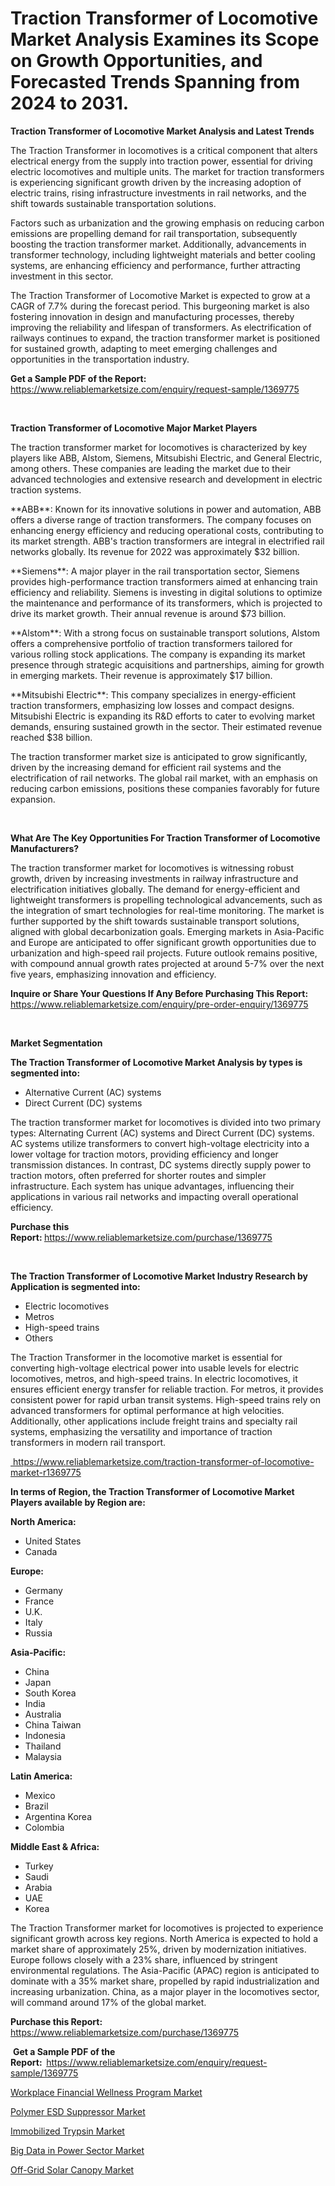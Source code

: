 <p><h1>Traction Transformer of Locomotive Market Analysis Examines its Scope on Growth Opportunities, and Forecasted Trends Spanning from 2024 to 2031.</h1></p><p><strong>Traction Transformer of Locomotive Market Analysis and Latest Trends</strong></p>
<p><p>The Traction Transformer in locomotives is a critical component that alters electrical energy from the supply into traction power, essential for driving electric locomotives and multiple units. The market for traction transformers is experiencing significant growth driven by the increasing adoption of electric trains, rising infrastructure investments in rail networks, and the shift towards sustainable transportation solutions. </p><p>Factors such as urbanization and the growing emphasis on reducing carbon emissions are propelling demand for rail transportation, subsequently boosting the traction transformer market. Additionally, advancements in transformer technology, including lightweight materials and better cooling systems, are enhancing efficiency and performance, further attracting investment in this sector. </p><p>The Traction Transformer of Locomotive Market is expected to grow at a CAGR of 7.7% during the forecast period. This burgeoning market is also fostering innovation in design and manufacturing processes, thereby improving the reliability and lifespan of transformers. As electrification of railways continues to expand, the traction transformer market is positioned for sustained growth, adapting to meet emerging challenges and opportunities in the transportation industry.</p></p>
<p><strong>Get a Sample PDF of the Report:&nbsp;</strong> <a href="https://www.reliablemarketsize.com/enquiry/request-sample/1369775?utm_campaign=1766&utm_medium=2&utm_source=Github&utm_content=ia&utm_term=06122024&utm_id=traction-transformer-of-locomotive">https://www.reliablemarketsize.com/enquiry/request-sample/1369775</a></p>
<p>&nbsp;</p>
<p><strong>Traction Transformer of Locomotive Major Market Players</strong></p>
<p><p>The traction transformer market for locomotives is characterized by key players like ABB, Alstom, Siemens, Mitsubishi Electric, and General Electric, among others. These companies are leading the market due to their advanced technologies and extensive research and development in electric traction systems.</p><p>**ABB**: Known for its innovative solutions in power and automation, ABB offers a diverse range of traction transformers. The company focuses on enhancing energy efficiency and reducing operational costs, contributing to its market strength. ABB's traction transformers are integral in electrified rail networks globally. Its revenue for 2022 was approximately $32 billion.</p><p>**Siemens**: A major player in the rail transportation sector, Siemens provides high-performance traction transformers aimed at enhancing train efficiency and reliability. Siemens is investing in digital solutions to optimize the maintenance and performance of its transformers, which is projected to drive its market growth. Their annual revenue is around $73 billion.</p><p>**Alstom**: With a strong focus on sustainable transport solutions, Alstom offers a comprehensive portfolio of traction transformers tailored for various rolling stock applications. The company is expanding its market presence through strategic acquisitions and partnerships, aiming for growth in emerging markets. Their revenue is approximately $17 billion.</p><p>**Mitsubishi Electric**: This company specializes in energy-efficient traction transformers, emphasizing low losses and compact designs. Mitsubishi Electric is expanding its R&D efforts to cater to evolving market demands, ensuring sustained growth in the sector. Their estimated revenue reached $38 billion.</p><p>The traction transformer market size is anticipated to grow significantly, driven by the increasing demand for efficient rail systems and the electrification of rail networks. The global rail market, with an emphasis on reducing carbon emissions, positions these companies favorably for future expansion.</p></p>
<p>&nbsp;</p>
<p><strong>What Are The Key Opportunities For Traction Transformer of Locomotive Manufacturers?</strong></p>
<p><p>The traction transformer market for locomotives is witnessing robust growth, driven by increasing investments in railway infrastructure and electrification initiatives globally. The demand for energy-efficient and lightweight transformers is propelling technological advancements, such as the integration of smart technologies for real-time monitoring. The market is further supported by the shift towards sustainable transport solutions, aligned with global decarbonization goals. Emerging markets in Asia-Pacific and Europe are anticipated to offer significant growth opportunities due to urbanization and high-speed rail projects. Future outlook remains positive, with compound annual growth rates projected at around 5-7% over the next five years, emphasizing innovation and efficiency.</p></p>
<p><strong>Inquire or Share Your Questions If Any Before Purchasing This Report:</strong> <a href="https://www.reliablemarketsize.com/enquiry/pre-order-enquiry/1369775?utm_campaign=1766&utm_medium=2&utm_source=Github&utm_content=ia&utm_term=06122024&utm_id=traction-transformer-of-locomotive">https://www.reliablemarketsize.com/enquiry/pre-order-enquiry/1369775</a></p>
<p>&nbsp;</p>
<p><strong>Market Segmentation</strong></p>
<p><strong>The Traction Transformer of Locomotive Market Analysis by types is segmented into:</strong></p>
<p><ul><li>Alternative Current (AC) systems</li><li>Direct Current (DC) systems</li></ul></p>
<p><p>The traction transformer market for locomotives is divided into two primary types: Alternating Current (AC) systems and Direct Current (DC) systems. AC systems utilize transformers to convert high-voltage electricity into a lower voltage for traction motors, providing efficiency and longer transmission distances. In contrast, DC systems directly supply power to traction motors, often preferred for shorter routes and simpler infrastructure. Each system has unique advantages, influencing their applications in various rail networks and impacting overall operational efficiency.</p></p>
<p><strong>Purchase this Report:&nbsp;</strong><a href="https://www.reliablemarketsize.com/purchase/1369775?utm_campaign=1766&utm_medium=2&utm_source=Github&utm_content=ia&utm_term=06122024&utm_id=traction-transformer-of-locomotive">https://www.reliablemarketsize.com/purchase/1369775</a></p>
<p>&nbsp;</p>
<p><strong>The Traction Transformer of Locomotive Market Industry Research by Application is segmented into:</strong></p>
<p><ul><li>Electric locomotives</li><li>Metros</li><li>High-speed trains</li><li>Others</li></ul></p>
<p><p>The Traction Transformer in the locomotive market is essential for converting high-voltage electrical power into usable levels for electric locomotives, metros, and high-speed trains. In electric locomotives, it ensures efficient energy transfer for reliable traction. For metros, it provides consistent power for rapid urban transit systems. High-speed trains rely on advanced transformers for optimal performance at high velocities. Additionally, other applications include freight trains and specialty rail systems, emphasizing the versatility and importance of traction transformers in modern rail transport.</p></p>
<p><a href="https://www.reliablemarketsize.com/traction-transformer-of-locomotive-market-r1369775?utm_campaign=1766&utm_medium=2&utm_source=Github&utm_content=ia&utm_term=06122024&utm_id=traction-transformer-of-locomotive">&nbsp;https://www.reliablemarketsize.com/traction-transformer-of-locomotive-market-r1369775</a></p>
<p><strong>In terms of Region, the Traction Transformer of Locomotive Market Players available by Region are:</strong></p>
<p>
    <p> <strong> North America: </strong>
        <ul>
            <li>United States</li>
            <li>Canada</li>
        </ul>
        </p> 
    <p> <strong> Europe: </strong>
        <ul>
            <li>Germany</li>
            <li>France</li>
            <li>U.K.</li>
            <li>Italy</li>
            <li>Russia</li>
        </ul>
        </p> 
    <p> <strong> Asia-Pacific: </strong>
        <ul>
            <li>China</li>
            <li>Japan</li>
            <li>South Korea</li>
            <li>India</li>
            <li>Australia</li>
            <li>China Taiwan</li>
            <li>Indonesia</li>
            <li>Thailand</li>
            <li>Malaysia</li>
        </ul>
        </p> 
    <p> <strong> Latin America: </strong>
        <ul>
            <li>Mexico</li>
            <li>Brazil</li>
            <li>Argentina Korea</li>
            <li>Colombia</li>
        </ul>
        </p> 
    <p> <strong> Middle East & Africa: </strong>
        <ul>
            <li>Turkey</li>
            <li>Saudi</li>
            <li>Arabia</li>
            <li>UAE</li>
            <li>Korea</li>
        </ul>
    </p>
    </p>
<p><p>The Traction Transformer market for locomotives is projected to experience significant growth across key regions. North America is expected to hold a market share of approximately 25%, driven by modernization initiatives. Europe follows closely with a 23% share, influenced by stringent environmental regulations. The Asia-Pacific (APAC) region is anticipated to dominate with a 35% market share, propelled by rapid industrialization and increasing urbanization. China, as a major player in the locomotives sector, will command around 17% of the global market.</p></p>
<p><strong>Purchase this Report: </strong><a href="https://www.reliablemarketsize.com/purchase/1369775?utm_campaign=1766&utm_medium=2&utm_source=Github&utm_content=ia&utm_term=06122024&utm_id=traction-transformer-of-locomotive">https://www.reliablemarketsize.com/purchase/1369775</a></p>
<p>&nbsp;<strong>Get a Sample PDF of the Report:&nbsp;&nbsp;</strong><a href="https://www.reliablemarketsize.com/enquiry/request-sample/1369775?utm_campaign=1766&utm_medium=2&utm_source=Github&utm_content=ia&utm_term=06122024&utm_id=traction-transformer-of-locomotive">https://www.reliablemarketsize.com/enquiry/request-sample/1369775</a></p>
<p><strong></strong></p>
<p><p><a href="https://www.linkedin.com/pulse/the-hashub-gdiff?utm_campaign=1766&utm_medium=2&utm_source=Github&utm_content=ia&utm_term=06122024&utm_id=traction-transformer-of-locomotive">Workplace Financial Wellness Program Market</a></p><p><a href="https://issuu.com/reportprime-2/docs/polymer-esd-suppressor-market-size-2030.pptx?utm_campaign=1766&utm_medium=2&utm_source=Github&utm_content=ia&utm_term=06122024&utm_id=traction-transformer-of-locomotive">Polymer ESD Suppressor Market</a></p><p><a href="https://www.linkedin.com/pulse/revenue-generation-insights-immobilized-trypsin-market-hkkde?utm_campaign=1766&utm_medium=2&utm_source=Github&utm_content=ia&utm_term=06122024&utm_id=traction-transformer-of-locomotive">Immobilized Trypsin Market</a></p><p><a href="https://www.linkedin.com/pulse/emerging-trends-big-data-power-sector-market-detailed-overview-jxewe?utm_campaign=1766&utm_medium=2&utm_source=Github&utm_content=ia&utm_term=06122024&utm_id=traction-transformer-of-locomotive">Big Data in Power Sector Market</a></p><p><a href="https://issuu.com/reportprime-2/docs/off-grid-solar-canopy-market-size-2030.pptx?utm_campaign=1766&utm_medium=2&utm_source=Github&utm_content=ia&utm_term=06122024&utm_id=traction-transformer-of-locomotive">Off-Grid Solar Canopy Market</a></p></p>